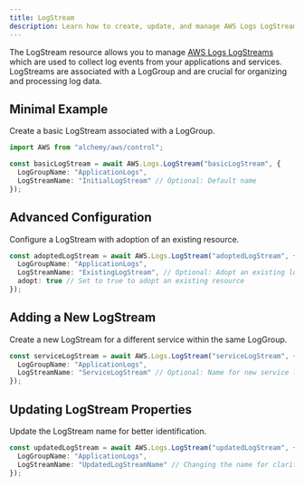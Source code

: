 ```yaml
---
title: LogStream
description: Learn how to create, update, and manage AWS Logs LogStreams using Alchemy Cloud Control.
---
```



The LogStream resource allows you to manage [AWS Logs LogStreams](https://docs.aws.amazon.com/logs/latest/userguide/) which are used to collect log events from your applications and services. LogStreams are associated with a LogGroup and are crucial for organizing and processing log data.

## Minimal Example

Create a basic LogStream associated with a LogGroup.

```ts
import AWS from "alchemy/aws/control";

const basicLogStream = await AWS.Logs.LogStream("basicLogStream", {
  LogGroupName: "ApplicationLogs",
  LogStreamName: "InitialLogStream" // Optional: Default name
});
```

## Advanced Configuration

Configure a LogStream with adoption of an existing resource.

```ts
const adoptedLogStream = await AWS.Logs.LogStream("adoptedLogStream", {
  LogGroupName: "ApplicationLogs",
  LogStreamName: "ExistingLogStream", // Optional: Adopt an existing log stream
  adopt: true // Set to true to adopt an existing resource
});
```

## Adding a New LogStream

Create a new LogStream for a different service within the same LogGroup.

```ts
const serviceLogStream = await AWS.Logs.LogStream("serviceLogStream", {
  LogGroupName: "ApplicationLogs",
  LogStreamName: "ServiceLogStream" // Optional: Name for new service log stream
});
```

## Updating LogStream Properties

Update the LogStream name for better identification.

```ts
const updatedLogStream = await AWS.Logs.LogStream("updatedLogStream", {
  LogGroupName: "ApplicationLogs",
  LogStreamName: "UpdatedLogStreamName" // Changing the name for clarity
});
```
